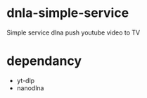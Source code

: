 # dnla-simple-service
Simple service dlna push youtube video to TV

# dependancy 
- yt-dlp
- nanodlna
